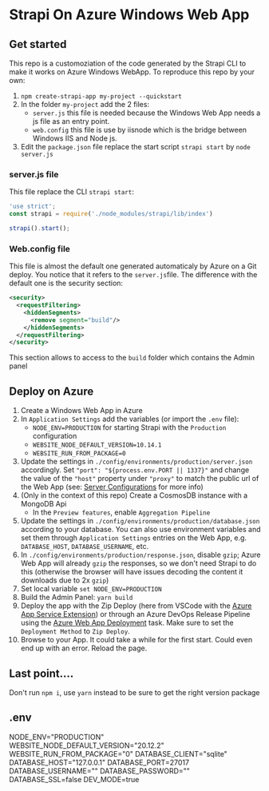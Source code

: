 # Strapi On Azure Windows Web App

## Get started

This repo is a customoziation of the code generated by the Strapi CLI to make it works on Azure Windows WebApp. To reproduce this repo by your own:
1. `npm create-strapi-app my-project --quickstart`
2. In the folder `my-project` add the 2 files:
      - `server.js` this file is needed because the Windows Web App needs a js file as an entry point.
      - `web.config` this file is use by iisnode which is the bridge between Windows IIS and Node js.
3. Edit the `package.json` file replace the start script `strapi start` by `node server.js`

### server.js file

This file replace the CLI `strapi start`:
```js 
'use strict';
const strapi = require('./node_modules/strapi/lib/index')

strapi().start();
```

### Web.config file

This file is almost the default one generated automaticaly by Azure on a Git deploy. You notice that it refers to the `server.js`file. The difference with the default one is the security section:
```xml    
<security>
  <requestFiltering>
    <hiddenSegments>
      <remove segment="build"/>
    </hiddenSegments>
  </requestFiltering>
</security>
```
This section allows to access to the `build` folder which contains the Admin panel

## Deploy on Azure

1. Create a Windows Web App in Azure
2. In `Application Settings` add the variables (or import the `.env` file): 
    - `NODE_ENV=PRODUCTION` for starting Strapi with the `Production` configuration
    - `WEBSITE_NODE_DEFAULT_VERSION=10.14.1`
    - `WEBSITE_RUN_FROM_PACKAGE=0`
3. Update the settings in `./config/environments/production/server.json` accordingly. Set `"port": "${process.env.PORT || 1337}"` and change the value of the `"host"` property under `"proxy"` to match the public url of the Web App (see: [Server Configurations](https://strapi.io/documentation/3.0.0-beta.x/concepts/configurations.html#server) for more info)
4. (Only in the context of this repo) Create a CosmosDB instance with a MongoDB Api
    - In the `Preview features`, enable `Aggregation Pipeline`
5. Update the settings in `./config/environments/production/database.json` according to your database. You can also use environment variables and set them through `Application Settings` entries on the Web App, e.g. `DATABASE_HOST`, `DATABASE_USERNAME`, etc.
6. In `./config/environments/production/response.json`, disable `gzip`; Azure Web App will already `gzip` the responses, so we don't need Strapi to do this (otherwise the browser will have issues decoding the content it downloads due to 2x `gzip`)
7. Set local variable `set NODE_ENV=PRODUCTION`
8. Build the Admin Panel: `yarn build`
9. Deploy the app with the Zip Deploy (here from VSCode with the [Azure App Service Extension](https://marketplace.visualstudio.com/items?itemName=ms-azuretools.vscode-azureappservice)) or through an Azure DevOps Release Pipeline using the [Azure Web App Deployment](https://github.com/Microsoft/azure-pipelines-tasks/blob/master/Tasks/AzureWebAppV1/README.md) task. Make sure to set the `Deployment Method` to `Zip Deploy`.
10. Browse to your App. It could take a while for the first start. Could even end up with an error. Reload the page.

## Last point....
Don't run  `npm i`, use `yarn` instead to be sure to get the right version package
 
## .env
NODE_ENV="PRODUCTION"
WEBSITE_NODE_DEFAULT_VERSION="20.12.2"
WEBSITE_RUN_FROM_PACKAGE="0"
DATABASE_CLIENT="sqlite"
DATABASE_HOST="127.0.0.1"
DATABASE_PORT=27017
DATABASE_USERNAME=""
DATABASE_PASSWORD=""
DATABASE_SSL=false
DEV_MODE=true